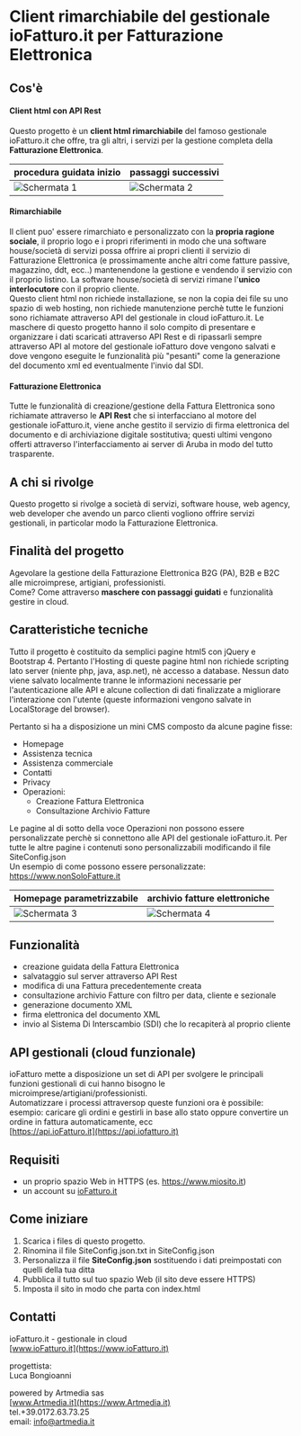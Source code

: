# Client rimarchiabile del gestionale ioFatturo.it  per Fatturazione Elettronica

## Cos'è

#### Client html con API Rest

Questo progetto è un **client html rimarchiabile** del famoso gestionale ioFatturo.it che offre, tra gli altri, i servizi per la gestione completa della **Fatturazione Elettronica**.

procedura guidata inizio | passaggi successivi
------------ | -------------
![Schermata 1](https://www.iofatturo.it/portals/17/images/Github_Schermata1.jpg) | ![Schermata 2](https://www.iofatturo.it/portals/17/images/Github_Schermata2.jpg)


#### Rimarchiabile

Il client puo' essere rimarchiato e personalizzato con la **propria ragione sociale**, il proprio logo e i propri riferimenti in modo che una software house/società di servizi possa offrire ai propri clienti il servizio di Fatturazione Elettronica (e prossimamente anche altri come fatture passive, magazzino, ddt, ecc..) mantenendone la gestione e vendendo il servizio con il proprio listino.
La software house/società di servizi rimane l'**unico interlocutore** con il proprio cliente.   
Questo client html non richiede installazione, se non la copia dei file su uno spazio di web hosting, non richiede manutenzione perchè tutte le funzioni sono richiamate attraverso API del gestionale in cloud ioFatturo.it.
Le maschere di questo progetto hanno il solo compito di presentare e organizzare i dati scaricati attraverso API Rest e di ripassarli sempre attraverso API al motore del gestionale ioFatturo dove vengono salvati e dove vengono eseguite le funzionalità più "pesanti" come la generazione del documento xml ed eventualmente l'invio dal SDI.

#### Fatturazione Elettronica

Tutte le funzionalità di creazione/gestione della Fattura Elettronica sono richiamate attraverso le **API Rest** che si interfacciano al motore del gestionale ioFatturo.it, viene anche gestito il servizio di firma elettronica del documento e di archiviazione digitale sostitutiva; questi ultimi vengono offerti attraverso l'interfacciamento ai server di Aruba in modo del tutto trasparente.


## A chi si rivolge

Questo progetto si rivolge a società di servizi, software house, web agency, web developer che avendo un parco clienti vogliono offrire servizi gestionali, in particolar modo la Fatturazione Elettronica. 

## Finalità del progetto

Agevolare la gestione della Fatturazione Elettronica B2G (PA), B2B e B2C alle microimprese, artigiani, professionisti.  
Come? Come attraverso **maschere con passaggi guidati** e funzionalità gestire in cloud.

## Caratteristiche tecniche

Tutto il progetto è costituito da semplici pagine html5 con jQuery e Bootstrap 4.
Pertanto l'Hosting di queste pagine html non richiede scripting lato server (niente php, java, asp.net), nè accesso a database.
Nessun dato viene salvato localmente tranne le informazioni necessarie per l'autenticazione alle API e alcune collection di dati finalizzate a migliorare l'interazione con l'utente (queste informazioni vengono salvate in LocalStorage del browser).

Pertanto si ha a disposizione un mini CMS composto da alcune pagine fisse:
- Homepage
- Assistenza tecnica 
- Assistenza commerciale
- Contatti
- Privacy
- Operazioni:
  - Creazione Fattura Elettronica
  - Consultazione Archivio Fatture

Le pagine al di sotto della voce Operazioni non possono essere personalizzate perchè si connettono alle API del gestionale ioFatturo.it.
Per tutte le altre pagine i contenuti sono personalizzabili modificando il file SiteConfig.json  
Un esempio di come possono essere personalizzate:   
https://www.nonSoloFatture.it

Homepage parametrizzabile | archivio fatture elettroniche
------------ | -------------
![Schermata 3](https://www.iofatturo.it/portals/17/images/Github_Schermata3.jpg) | ![Schermata 4](https://www.iofatturo.it/portals/17/images/Github_Schermata4.jpg)

## Funzionalità

- creazione guidata della Fattura Elettronica
- salvataggio sul server attraverso API Rest
- modifica di una Fattura precedentemente creata
- consultazione archivio Fatture con filtro per data, cliente e sezionale
- generazione documento XML
- firma elettronica del documento XML
- invio al Sistema Di Interscambio (SDI) che lo recapiterà al proprio cliente

## API gestionali (cloud funzionale)

ioFatturo mette a disposizione un set di API per svolgere le principali funzioni gestionali di cui hanno bisogno le microimprese/artigiani/professionisti.  
Automatizzare i processi attraversop queste funzioni ora è possibile:  
esempio: caricare gli ordini e gestirli in base allo stato oppure convertire un ordine in fattura automaticamente, ecc  
[https://api.ioFatturo.it](https://api.iofatturo.it)

## Requisiti

- un proprio spazio Web in HTTPS  (es. https://www.miosito.it)
- un account su [ioFatturo.it](https://www.ioFatturo.it)  

## Come iniziare

1. Scarica i files di questo progetto.
2. Rinomina il file SiteConfig.json.txt in SiteConfig.json 
3. Personalizza il file **SiteConfig.json** sostituendo i dati preimpostati con quelli della tua ditta
4. Pubblica il tutto sul tuo spazio Web (il sito deve essere HTTPS)
5. Imposta il sito in modo che parta con index.html

## Contatti

ioFatturo.it - gestionale in cloud  
[www.ioFatturo.it](https://www.ioFatturo.it)  

progettista:  
Luca Bongioanni  

powered by Artmedia sas  
[www.Artmedia.it](https://www.Artmedia.it)  
tel.+39.0172.63.73.25  
email: info@artmedia.it  
